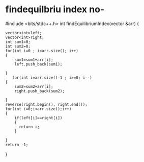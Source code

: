 # findequilbriu index no-

#include <bits/stdc++.h>
int findEquilibriumIndex(vector<int> &arr) {
    
    vector<int>left;
    vector<int>right;
    int sum1=0;
    int sum2=0;
    for(int i=0 ; i<arr.size(); i++)
    {
        sum1=sum1+arr[i];
        left.push_back(sum1);
        
    }
       for(int i=arr.size()-1 ; i>=0; i--)
    {
        sum2=sum2+arr[i];
        right.push_back(sum2);
       
    }
    reverse(right.begin(), right.end());
    for(int i=0;i<arr.size();i++)
    {
        if(left[i]==right[i])
        {
          return i;
        }
       
    }
    return -1;
}
